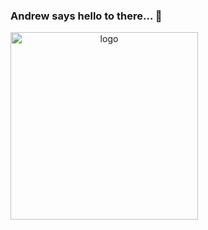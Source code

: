 ### Andrew says hello to there... 👋

<p align="center">
  <img width="300" align="left" alt="logo" src="https://octodex.github.com/images/daftpunktocat-guy.gif"/>
</p>

<!--
**andrewlee1807/andrewlee1807** is a ✨ _special_ ✨ repository because its `README.md` (this file) appears on your GitHub profile.

Here are some ideas to get you started:

- 🔭 I’m currently working on ...
- 🌱 I’m currently learning ...
- 👯 I’m looking to collaborate on ...
- 🤔 I’m looking for help with ...
- 💬 Ask me about ...
- 📫 How to reach me: ...
- 😄 Pronouns: ...
- ⚡ Fun fact: ...
-->
